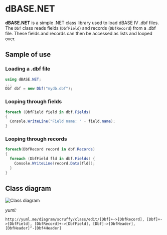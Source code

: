 ﻿# dBASE.NET

__dBASE.NET__ is a simple .NET class library used to load dBASE IV .dbf files. The `Dbf` class reads
fields (`DbfField`) and records (`DbfRecord`) from a .dbf file. These fields and records can then
be accessed as lists and looped over.

## Sample of use

### Loading a .dbf file

```c#
using dBASE.NET;
...
Dbf dbf = new Dbf("mydb.dbf");
```

### Looping through fields

```c#
foreach (DbfField field in dbf.Fields)
{
  Console.WriteLine("Field name: " + field.name);
}
```

### Looping through records

```c#
foreach(DbfRecord record in dbf.Records) 
{
  foreach (DbfField fld in dbf.Fields) {
    Console.WriteLine(record.Data[fld]);
  }		  
}
```

## Class diagram

![Class diagram](http://yuml.me/1cc9f823.png)

_yuml:_

```
http://yuml.me/diagram/scruffy/class/edit/[Dbf]+->[DbfRecord], [Dbf]+->[DbfField], [DbfRecord]+->[DbfField], [Dbf]->[DbfHeader], [DbfHeader]^-[Dbf4Header]
```` 
